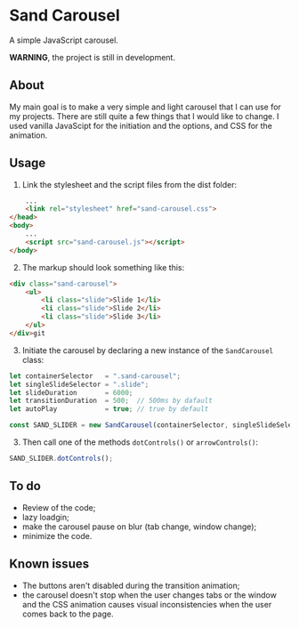 # Sand Carousel
A simple JavaScript carousel.

**WARNING**, the project is still in development.

## About
My main goal is to make a very simple and light carousel that I can use for my projects. There are still quite a few things that I would like to change. I used vanilla JavaScipt for the initiation and the options, and CSS for the animation.

## Usage
1. Link the stylesheet and the script files from the dist folder:
```html
    ...
    <link rel="stylesheet" href="sand-carousel.css">
</head>
<body>
    ...
    <script src="sand-carousel.js"></script>
</body>
```
2. The markup should look something like this:
```html
<div class="sand-carousel">
    <ul>
        <li class="slide">Slide 1</li>
        <li class="slide">Slide 2</li>
        <li class="slide">Slide 3</li>
    </ul>
</div>git
```
3. Initiate the carousel by declaring a new instance of the `SandCarousel` class:
```js
let containerSelector   = ".sand-carousel";
let singleSlideSelector	= ".slide";
let slideDuration       = 6000;
let transitionDuration	= 500;	// 500ms by dafault
let autoPlay            = true; // true by default

const SAND_SLIDER = new SandCarousel(containerSelector, singleSlideSelector, slideDuration, transitionDuration, autoPlay);
```
3. Then call one of the methods `dotControls()` or `arrowControls()`:
```js
SAND_SLIDER.dotControls();
```

## To do
- Review of the code;
- lazy loadgin;
- make the carousel pause on blur (tab change, window change);
- minimize the code.

## Known issues
- The buttons aren't disabled during the transition animation;
- the carousel doesn't stop when the user changes tabs or the window and the CSS animation causes visual inconsistencies when the user comes back to the page.

